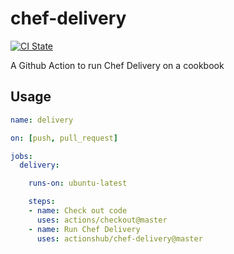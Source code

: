 # chef-delivery

[![CI State](https://github.com/actionshub/chef-delivery/workflows/release/badge.svg)](https://github.com/actionshub/chef-delivery)

A Github Action to run Chef Delivery on a cookbook

## Usage

```yaml
name: delivery

on: [push, pull_request]

jobs:
  delivery:

    runs-on: ubuntu-latest

    steps:
    - name: Check out code
      uses: actions/checkout@master
    - name: Run Chef Delivery
      uses: actionshub/chef-delivery@master
```
